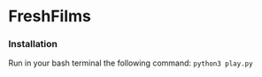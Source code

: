 # FreshFilms

### Installation

Run in your bash terminal the following command:
` python3 play.py `